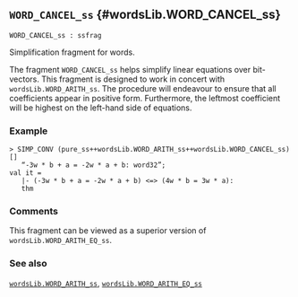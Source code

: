 ## `WORD_CANCEL_ss` {#wordsLib.WORD_CANCEL_ss}


```
WORD_CANCEL_ss : ssfrag
```



Simplification fragment for words.


The fragment `WORD_CANCEL_ss` helps simplify linear equations over bit-vectors.
This fragment is designed to work in concert with `wordsLib.WORD_ARITH_ss`. The
procedure will endeavour to ensure that all coefficients appear in positive
form. Furthermore, the leftmost coefficient will be highest on the left-hand
side of equations.

### Example

    
    > SIMP_CONV (pure_ss++wordsLib.WORD_ARITH_ss++wordsLib.WORD_CANCEL_ss) []
       “-3w * b + a = -2w * a + b: word32”;
    val it =
       |- (-3w * b + a = -2w * a + b) <=> (4w * b = 3w * a):
       thm
    

### Comments

This fragment can be viewed as a superior version of `wordsLib.WORD_ARITH_EQ_ss`.

### See also

[`wordsLib.WORD_ARITH_ss`](#wordsLib.WORD_ARITH_ss), [`wordsLib.WORD_ARITH_EQ_ss`](#wordsLib.WORD_ARITH_EQ_ss)

